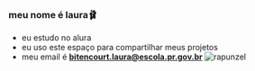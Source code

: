 ### meu nome é laura🩰
- eu estudo no alura
- eu uso este espaço para compartilhar meus projetos
- meu email é **bitencourt.laura@escola.pr.gov.br** 
  ![rapunzel](https://media.tenor.com/6QY-2NYOFTsAAAAM/disney.gif)
  

